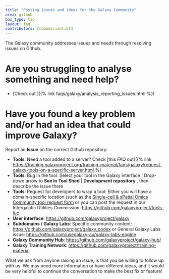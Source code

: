 ```yaml
---
title: "Posting issues and ideas for the Galaxy Community"
area: github
box_type: tip
layout: faq
contributors: [nomadscientist]
---
```


The Galaxy community addresses issues and needs through resolving issues on Github.

# Are you struggling to analyse something and need help?
- [Check out ]({% link faqs/galaxy/analysis_reporting_issues.html %})

# Have you found a key problem and/or had an idea that could improve Galaxy?

Report an **Issue** on the correct Github repository:

 - **Tools**: Need a tool added to a server? Check [this FAQ out]({% link https://training.galaxyproject.org/training-material/faqs/galaxy/request-galaxy-tools-on-a-specific-server.html %)
 - **Tools**: Bug in the tool: Select your tool in the Galaxy interface | Drop-down arrow to **See in Tool Shed** | **Development repository** , then describe the issue there
 - **Tools**: Request for developers to wrap a tool: Either you will have a domain-specific location (such as the [Single-cell & sPatial Omics Community tool request form](https://docs.google.com/spreadsheets/d/15hqgqA-RMDhXR-ylKhRF-Dab9Ij2arYSKiEVoPl2df4/edit?usp=sharing) or you can post the request in our Intergalatic Utilities Commission: https://github.com/galaxyproject/tools-iuc
 - **User interface**: https://github.com/galaxyproject/galaxy
 - **Subdomains / Galaxy Labs**: Specific community content: https://github.com/galaxyproject/galaxy_codex or General Galaxy Labs issue: https://github.com/usegalaxy-au/galaxy-labs-engine
 - **Galaxy Community Hub**: https://github.com/galaxyproject/galaxy-hub/
 - **Galaxy Training Network**: https://github.com/galaxyproject/training-material

 What we ask from anyone raising an issue, is that you be willing to follow up with us. We may need more information or have different ideas, and it would be very helpful to continue the conversation to make the best fix or feature!
